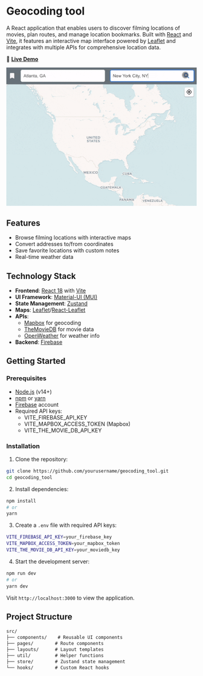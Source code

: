# Geocoding tool

A React application that enables users to discover filming locations of movies, plan routes, and manage location bookmarks. Built with [React](https://react.dev/) and [Vite](https://vitejs.dev/), it features an interactive map interface powered by [Leaflet](https://leafletjs.com/) and integrates with multiple APIs for comprehensive location data.

🚀 **[Live Demo](https://movielatlong.com/)**

![Demo](demo.gif)

## Features
- Browse filming locations with interactive maps
- Convert addresses to/from coordinates
- Save favorite locations with custom notes
- Real-time weather data

## Technology Stack
- **Frontend**: [React 18](https://react.dev/) with [Vite](https://vitejs.dev/)
- **UI Framework**: [Material-UI (MUI)](https://mui.com/)
- **State Management**: [Zustand](https://github.com/pmndrs/zustand)
- **Maps**: [Leaflet](https://leafletjs.com/)/[React-Leaflet](https://react-leaflet.js.org/)
- **APIs**: 
  - [Mapbox](https://www.mapbox.com/) for geocoding
  - [TheMovieDB](https://www.themoviedb.org/documentation/api) for movie data
  - [OpenWeather](https://openweathermap.org/api) for weather info
- **Backend**: [Firebase](https://firebase.google.com/)

## Getting Started

### Prerequisites
- [Node.js](https://nodejs.org/) (v14+)
- [npm](https://www.npmjs.com/) or [yarn](https://yarnpkg.com/)
- [Firebase](https://firebase.google.com/) account
- Required API keys:
  - VITE_FIREBASE_API_KEY
  - VITE_MAPBOX_ACCESS_TOKEN (Mapbox)
  - VITE_THE_MOVIE_DB_API_KEY

### Installation

1. Clone the repository:
```bash
git clone https://github.com/yourusername/geocoding_tool.git
cd geocoding_tool
```

2. Install dependencies:
```bash
npm install
# or
yarn
```

3. Create a `.env` file with required API keys:
```bash
VITE_FIREBASE_API_KEY=your_firebase_key
VITE_MAPBOX_ACCESS_TOKEN=your_mapbox_token
VITE_THE_MOVIE_DB_API_KEY=your_moviedb_key
```

4. Start the development server:
```bash
npm run dev
# or
yarn dev
```

Visit `http://localhost:3000` to view the application.

## Project Structure

```
src/
├── components/    # Reusable UI components
├── pages/        # Route components
├── layouts/      # Layout templates
├── util/         # Helper functions
├── store/        # Zustand state management
└── hooks/        # Custom React hooks
```

